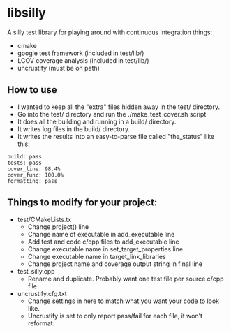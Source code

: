 # libsilly
A silly test library for playing around with continuous integration things:
* cmake
* google test framework (included in test/lib/)
* LCOV coverage analysis (included in test/lib/)
* uncrustify (must be on path)

## How to use
* I wanted to keep all the "extra" files hidden away in the test/ directory.
* Go into the test/ directory and run the ./make_test_cover.sh script
* It does all the building and running in a build/ directory.
* It writes log files in the build/ directory.
* It writes the results into an easy-to-parse file called "the_status" like this:
```
build: pass
tests: pass
cover_line: 98.4%
cover_func: 100.0%
formatting: pass
```

## Things to modify for your project:
* test/CMakeLists.tx
    * Change project() line
    * Change name of executable in add_executable line
    * Add test and code c/cpp files to add_executable line
    * Change executable name in set_target_properties line
    * Change executable name in target_link_libraries
    * Change project name and coverage output string in final line
* test_silly.cpp
    * Rename and duplicate. Probably want one test file per source c/cpp file
* uncrustify.cfg.txt
    * Change settings in here to match what you want your code to look like.
    * Uncrustify is set to only report pass/fail for each file, it won't reformat.
